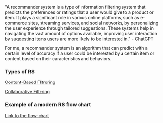 "A recommander system is a type of information filtering system that predicts the preferences or ratings that a user would give to a product or item. It plays a significant role in various online platforms, such as e-commerce sites, streaming services, and social networks, by personalizing the user experience through tailored suggestions. These systems help in navigating the vast amount of options available, improving user interaction by suggesting items users are more likely to be interested in." - ChatGPT

For me, a recommander system is an algorithm that can predict with a certain level of accuracy if a user could be interested by a certain item or content based on their caracteristics and behaviors.

### Types of RS

[Content-Based FIltrering](Content-based%20filtering.md)

[Collaborative Filtering](Collaborative%20filtering.md)


### Example of a modern RS flow chart

[Link to the flow-chart](https://whimsical.com/recommender-systems-process-VThXhM7qexGroix2smqGip)




